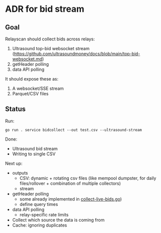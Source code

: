 # ADR for bid stream

## Goal

Relayscan should collect bids across relays:

1. Ultrasound top-bid websocket stream (https://github.com/ultrasoundmoney/docs/blob/main/top-bid-websocket.md)
2. getHeader polling
3. data API polling

It should expose these as:

1. A websocket/SSE stream
2. Parquet/CSV files

## Status

Run:

```
go run . service bidcollect --out test.csv --ultrasound-stream
```

Done:

- Ultrasound bid stream
- Writing to single CSV

Next up:

- outputs
  - CSV: dynamic + rotating csv files (like mempool dumpster, for daily files/rollover + combination of multiple collectors)
  - stream
- getHeader polling
  - some already implemented in [collect-live-bids.go](/cmd/service/collect-live-bids.go))
  - define query times
- data API polling
  - relay-specific rate limits
- Collect which source the data is coming from
- Cache: ignoring duplicates